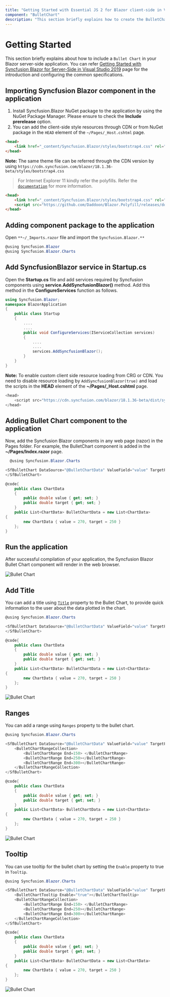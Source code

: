 ```yaml
---
title: "Getting Started with Essential JS 2 for Blazor client-side in Visual Studio 2019"
component: "BulletChart"
description: "This section briefly explains how to create the BulletChart component and configure its available functionalities in Blazor client-side web application  and also how to include a simple BulletChart in your Blazor client-side web application "
---
```


<!-- markdownlint-disable MD040 -->

# Getting Started

This section briefly explains about how to include a `Bullet Chart` in your Blazor server-side application. You can refer [Getting Started with Syncfusion Blazor for Server-Side in Visual Studio 2019](https://blazor.syncfusion.com/documentation/getting-started/blazor-webassembly/) page for the introduction and configuring the common specifications.

## Importing Syncfusion Blazor component in the application

1. Install Syncfusion.Blazor NuGet package to the application by using the NuGet Package Manager. Please ensure to check the **Include prerelease** option.
2. You can add the client-side style resources through CDN or from NuGet package in the `HEAD` element of the `~/Pages/_Host.cshtml` page.

```html
<head>
    <link href="_content/Syncfusion.Blazor/styles/bootstrap4.css" rel="stylesheet" />
</head>
```

**Note:** The same theme file can be referred through the CDN version by using `https://cdn.syncfusion.com/blazor/18.1.36-beta/styles/bootstrap4.css`

> For Internet Explorer 11 kindly refer the polyfills. Refer the [`documentation`](https://blazor.syncfusion.com/documentation/common/how-to/render-blazor-server-app-in-ie/) for more information.

```html
<head>
    <link href="_content/Syncfusion.Blazor/styles/bootstrap4.css" rel="stylesheet" />
    <script src="https://github.com/Daddoon/Blazor.Polyfill/releases/download/3.0.1/blazor.polyfill.min.js"></script>
</head>
```

## Adding component package to the application

Open `**~/_Imports.razor` file and import the `Syncfusion.Blazor.**`

```csharp
@using Syncfusion.Blazor
@using Syncfusion.Blazor.Charts
```

## Add SyncfusionBlazor service in Startup.cs

Open the **Startup.cs** file and add services required by Syncfusion components using **service.AddSyncfusionBlazor()** method. Add this method in the **ConfigureServices** function as follows.

```csharp
using Syncfusion.Blazor;
namespace BlazorApplication
{
    public class Startup
    {
        ....
        ....
        public void ConfigureServices(IServiceCollection services)
        {
            ....
            ....
            services.AddSyncfusionBlazor();
        }
    }
}
```

**Note:** To enable custom client side resource loading from CRG or CDN. You need to disable resource loading by `AddSyncfusionBlazor(true)` and load the scripts in the **HEAD** element of the **~/Pages/_Host.cshtml** page.

```csharp
<head>
    <script src="https://cdn.syncfusion.com/blazor/18.1.36-beta/dist/syncfusion-blazor.min.js"></script>
</head>
```

## Adding Bullet Chart component to the application

Now, add the Syncfusion Blazor components in any web page (razor) in the Pages folder. For example, the BulletChart component is added in the **~/Pages/Index.razor** page.

```csharp
  @using Syncfusion.Blazor.Charts

<SfBulletChart DataSource="@BulletChartData" ValueField="value" TargetField="target" Minimum="0" Maximum="300" Interval="50">
</SfBulletChart>

@code{
    public class ChartData
    {
        public double value { get; set; }
        public double target { get; set; }
    }
    public List<ChartData> BulletChartData = new List<ChartData>
{
        new ChartData { value = 270, target = 250 }
    };
}
```

## Run the application

After successful compilation of your application, the Syncfusion Blazor Bullet Chart component will render in the web browser.

![Bullet Chart](images/default.png)

## Add Title

You can add a title using [`Title`](https://help.syncfusion.com/cr/blazor/Syncfusion.Blazor.Charts.BulletChartModel.html#Syncfusion_Blazor_Charts_BulletChartModel_Title) property to the Bullet Chart, to provide quick information to the user about the data plotted in the chart.

```csharp
@using Syncfusion.Blazor.Charts

<SfBulletChart DataSource="@BulletChartData" ValueField="value" TargetField="target" Minimum="0" Maximum="300" Interval="50" Title="Revenue">
</SfBulletChart>

@code{
    public class ChartData
    {
        public double value { get; set; }
        public double target { get; set; }
    }
    public List<ChartData> BulletChartData = new List<ChartData>
{
        new ChartData { value = 270, target = 250 }
    };
}
```

![Bullet Chart](images/title.png)

## Ranges

You can add a range using `Ranges` property to the bullet chart.

```csharp
@using Syncfusion.Blazor.Charts

<SfBulletChart DataSource="@BulletChartData" ValueField="value" TargetField="target" Minimum="0" Maximum="300" Interval="50" Title="Revenue">
    <BulletChartRangeCollection>
        <BulletChartRange End=150> </BulletChartRange>
        <BulletChartRange End=250></BulletChartRange>
        <BulletChartRange End=300></BulletChartRange>
    </BulletChartRangeCollection>
</SfBulletChart>

@code{
    public class ChartData
    {
        public double value { get; set; }
        public double target { get; set; }
    }
    public List<ChartData> BulletChartData = new List<ChartData>
{
        new ChartData { value = 270, target = 250 }
    };
}
```

![Bullet Chart](images/ranges.png)

## Tooltip

You can use tooltip for the bullet chart by setting the `Enable` property to true in `Tooltip`.

```csharp
@using Syncfusion.Blazor.Charts

<SfBulletChart DataSource="@BulletChartData" ValueField="value" TargetField="target" Minimum="0" Maximum="300" Interval="50" Title="Revenue">
    <BulletChartTooltip Enable="true"></BulletChartTooltip>
    <BulletChartRangeCollection>
        <BulletChartRange End=150> </BulletChartRange>
        <BulletChartRange End=250></BulletChartRange>
        <BulletChartRange End=300></BulletChartRange>
    </BulletChartRangeCollection>
</SfBulletChart>

@code{
    public class ChartData
    {
        public double value { get; set; }
        public double target { get; set; }
    }
    public List<ChartData> BulletChartData = new List<ChartData>
{
        new ChartData { value = 270, target = 250 }
    };
}
```

![Bullet Chart](images/tool-tip.png)